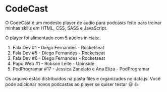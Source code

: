 # CodeCast
O CodeCast é um modesto player de audio para podcasts feito para treinar minhas skills em HTML, CSS, SASS e JavaScript.

O player foi alimentado com 5 aúdios iniciais:
1. Fala Dev #1 - Diego Fernandes - Rocketseat
2. Fala Dev #5 - Diego Fernandes - Rocketseat
3. Fala Dev #6 - Diego Fernandes - Rocketseat
4. Papo Web #1 - Robson Leite - Upinside
5. PodProgramar #17 - Jessica Zanelato e Ana Eliza - PodProgramar 

Os arquivo estão distribuidos na pasta files e organizados no data.js. Você pode adicionar novos podcastas ao player se quiser testar :smiley: :+1:

